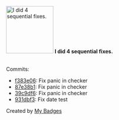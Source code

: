 <img src="https://github.com/my-badges/my-badges/blob/master/src/all-badges/fix-commit/fix-4.png?raw=true" alt="I did 4 sequential fixes." title="I did 4 sequential fixes." width="128">
<strong>I did 4 sequential fixes.</strong>
<br><br>

Commits:

- <a href="https://github.com/antonmedv/expr/commit/f383e06071d372e613aaa9b7329019c37b12159b">f383e06</a>: Fix panic in checker
- <a href="https://github.com/antonmedv/expr/commit/87e38b17441fba0c5691cccf545ef835c74224c3">87e38b1</a>: Fix panic in checker
- <a href="https://github.com/antonmedv/expr/commit/39c9df602b5b19499994b6a2568d3a171d897ac8">39c9df6</a>: Fix panic in checker
- <a href="https://github.com/antonmedv/expr/commit/931dbf3ecd990b36ec980b97df4a522d65b1c021">931dbf3</a>: Fix date test


Created by <a href="https://github.com/my-badges/my-badges">My Badges</a>